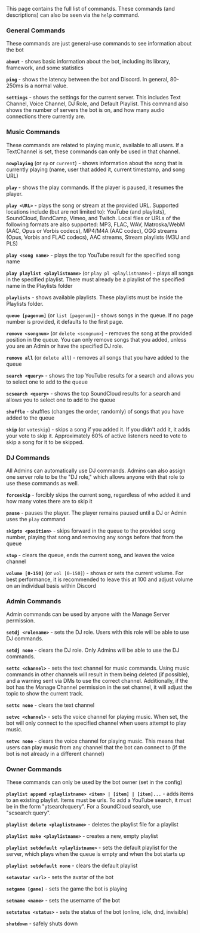 This page contains the full list of commands. These commands (and descriptions) can also be seen via the `help` command.

### General Commands
These commands are just general-use commands to see information about the bot

**`about`** - shows basic information about the bot, including its library, framework, and some statistics

**`ping`** - shows the latency between the bot and Discord. In general, 80-250ms is a normal value.

**`settings`** - shows the settings for the current server. This includes Text Channel, Voice Channel, DJ Role, and Default Playlist. This command also shows the number of servers the bot is on, and how many audio connections there currently are.

### Music Commands
These commands are related to playing music, available to all users. If a TextChannel is set, these commands can only be used in that channel. 

**`nowplaying`** (or `np` or `current`) - shows information about the song that is currently playing (name, user that added it, current timestamp, and song URL)

**`play`** - shows the play commands. If the player is paused, it resumes the player.

**`play <URL>`** - plays the song or stream at the provided URL. Supported locations include (but are not limited to): YouTube (and playlists), SoundCloud, BandCamp, Vimeo, and Twitch. Local files or URLs of the following formats are also supported: MP3, FLAC, WAV, Matroska/WebM (AAC, Opus or Vorbis codecs), MP4/M4A (AAC codec), OGG streams (Opus, Vorbis and FLAC codecs), AAC streams, Stream playlists (M3U and PLS)

**`play <song name>`** - plays the top YouTube result for the specified song name

**`play playlist <playlistname>`** (or `play pl <playlistname>`) - plays all songs in the specified playlist. There must already be a playlist of the specified name in the Playlists folder

**`playlists`** - shows available playlists. These playlists must be inside the Playlists folder.

**`queue [pagenum]`** (or `list [pagenum]`) - shows songs in the queue. If no page number is provided, it defaults to the first page.

**`remove <songnum>`** (or `delete <songnum>`) - removes the song at the provided position in the queue. You can only remove songs that you added, unless you are an Admin or have the specified DJ role.

**`remove all`** (or `delete all`) - removes all songs that you have added to the queue

**`search <query>`** - shows the top YouTube results for a search and allows you to select one to add to the queue

**`scsearch <query>`** - shows the top SoundCloud results for a search and allows you to select one to add to the queue

**`shuffle`** - shuffles (changes the order, randomly) of songs that you have added to the queue

**`skip`** (or `voteskip`) - skips a song if you added it. If you didn't add it, it adds your vote to skip it. Approximately 60% of active listeners need to vote to skip a song for it to be skipped.

### DJ Commands
All Admins can automatically use DJ commands. Admins can also assign one server role to be the "DJ role," which allows anyone with that role to use these commands as well.

**`forceskip`** - forcibly skips the current song, regardless of who added it and how many votes there are to skip it

**`pause`** - pauses the player. The player remains paused until a DJ or Admin uses the `play` command

**`skipto <position>`** - skips forward in the queue to the provided song number, playing that song and removing any songs before that from the queue

**`stop`** - clears the queue, ends the current song, and leaves the voice channel

**`volume [0-150]`** (or `vol [0-150]`) - shows or sets the current volume. For best performance, it is recommended to leave this at 100 and adjust volume on an individual basis within Discord

### Admin Commands
Admin commands can be used by anyone with the Manage Server permission.

**`setdj <rolename>`** - sets the DJ role. Users with this role will be able to use DJ commands.

**`setdj none`** - clears the DJ role. Only Admins will be able to use the DJ commands.

**`settc <channel>`** - sets the text channel for music commands. Using music commands in other channels will result in them being deleted (if possible), and a warning sent via DMs to use the correct channel. Additionally, if the bot has the Manage Channel permission in the set channel, it will adjust the topic to show the current track.

**`settc none`** - clears the text channel

**`setvc <channel>`** - sets the voice channel for playing music. When set, the bot will only connect to the specified channel when users attempt to play music.

**`setvc none`** - clears the voice channel for playing music. This means that users can play music from any channel that the bot can connect to (if the bot is not already in a different channel)

### Owner Commands
These commands can only be used by the bot owner (set in the config)

**`playlist append <playlistname> <item> | [item] | [item]...`** - adds items to an existing playlist. Items must be urls. To add a YouTube search, it must be in the form "ytsearch:query". For a SoundCloud search, use "scsearch:query".

**`playlist delete <playlistname>`** - deletes the playlist file for a playlist

**`playlist make <playlistname>`** - creates a new, empty playlist

**`playlist setdefault <playlistname>`** - sets the default playlist for the server, which plays when the queue is empty and when the bot starts up

**`playlist setdefault none`** - clears the default playlist

**`setavatar <url>`** - sets the avatar of the bot

**`setgame [game]`** - sets the game the bot is playing

**`setname <name>`** - sets the username of the bot

**`setstatus <status>`** - sets the status of the bot (online, idle, dnd, invisible)

**`shutdown`** - safely shuts down
